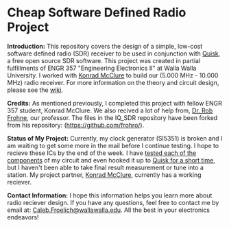 # Cheap Software Defined Radio Project

**Introduction:** This repository covers the design of a simple, low-cost software defined radio (SDR) receiver to be used in conjunction with [Quisk](https://james.ahlstrom.name/quisk/), a free open source SDR software. This project was created in partial fulfillments of ENGR 357 "Engineering Electronics II" at Walla Walla University. I worked with [Konrad McClure](https://github.com/KonradMcClure) to build our (5.000 MHz - 10.000 MHz) radio receiver. For more information on the theory and circuit design, please see the [wiki](https://github.com/froeca/Software-Defined-Radio/wiki).

**Credits:** As mentioned previously, I completed this project with fellow ENGR 357 student, Konrad McClure. We also recived a lot of help from, [Dr. Rob Frohne](https://github.com/frohro/), our professor. The files in the IQ_SDR repository have been forked from his repository: (https://github.com/frohro/). 

**Status of My Project:** Currently, my clock generator (SI5351) is broken and I am waiting to get some more in the mail before I continue testing. I hope to recieve these ICs by the end of the week. I have [tested each of the components](https://github.com/froeca/Software-Defined-Radio/wiki/5.-Construction-and-Testing#testing) of my circuit and even hooked it up to [Quisk for a short time](https://github.com/froeca/Software-Defined-Radio/blob/master/Images/quisk_clip.MOV), but I haven't been able to take final result measurement or tune into a station. My project partner, [Konrad McClure](https://github.com/KonradMcClure), currently has a working reciever.

**Contact Information:** I hope this information helps you learn more about radio reciever design. If you have any questions, feel free to contact me by email at: Caleb.Froelich@wallawalla.edu. All the best in your electronics endeavors!
